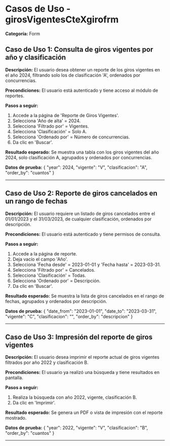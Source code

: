 # Casos de Uso - girosVigentesCteXgirofrm

**Categoría:** Form

## Caso de Uso 1: Consulta de giros vigentes por año y clasificación

**Descripción:** El usuario desea obtener un reporte de los giros vigentes en el año 2024, filtrando solo los de clasificación 'A', ordenados por concurrencias.

**Precondiciones:**
El usuario está autenticado y tiene acceso al módulo de reportes.

**Pasos a seguir:**
1. Accede a la página de 'Reporte de Giros Vigentes'.
2. Selecciona 'Año de alta' = 2024.
3. Selecciona 'Filtrado por' = Vigentes.
4. Selecciona 'Clasificación' = Solo A.
5. Selecciona 'Ordenado por' = Número de concurrencias.
6. Da clic en 'Buscar'.

**Resultado esperado:**
Se muestra una tabla con los giros vigentes del año 2024, solo clasificación A, agrupados y ordenados por concurrencias.

**Datos de prueba:**
{ "year": 2024, "vigente": "V", "clasificacion": "A", "order_by": "cuantos" }

---

## Caso de Uso 2: Reporte de giros cancelados en un rango de fechas

**Descripción:** El usuario requiere un listado de giros cancelados entre el 01/01/2023 y el 31/03/2023, de cualquier clasificación, ordenados por descripción.

**Precondiciones:**
El usuario está autenticado y tiene permisos de consulta.

**Pasos a seguir:**
1. Accede a la página de reporte.
2. Deja vacío el campo 'Año'.
3. Selecciona 'Fecha desde' = 2023-01-01 y 'Fecha hasta' = 2023-03-31.
4. Selecciona 'Filtrado por' = Cancelados.
5. Selecciona 'Clasificación' = Todas.
6. Selecciona 'Ordenado por' = Descripción.
7. Da clic en 'Buscar'.

**Resultado esperado:**
Se muestra la lista de giros cancelados en el rango de fechas, agrupados y ordenados por descripción.

**Datos de prueba:**
{ "date_from": "2023-01-01", "date_to": "2023-03-31", "vigente": "C", "clasificacion": "", "order_by": "descripcion" }

---

## Caso de Uso 3: Impresión del reporte de giros vigentes

**Descripción:** El usuario desea imprimir el reporte actual de giros vigentes filtrados por año 2022 y clasificación B.

**Precondiciones:**
El usuario ya realizó una búsqueda y tiene resultados en pantalla.

**Pasos a seguir:**
1. Realiza la búsqueda con año 2022, vigente, clasificación B.
2. Da clic en 'Imprimir'.

**Resultado esperado:**
Se genera un PDF o vista de impresión con el reporte mostrado.

**Datos de prueba:**
{ "year": 2022, "vigente": "V", "clasificacion": "B", "order_by": "cuantos" }

---


